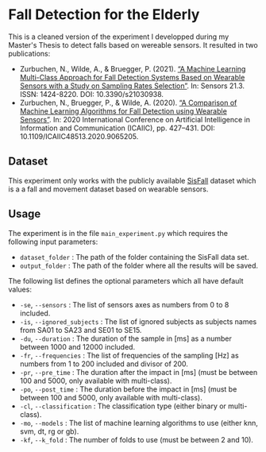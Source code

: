 # Fall Detection for the Elderly

This is a cleaned version of the experiment I developped during my Master's Thesis to detect falls based on wereable sensors. It resulted in two publications:

* Zurbuchen, N., Wilde, A., & Bruegger, P. (2021). [“A Machine Learning Multi-Class Approach for Fall Detection Systems Based on Wearable Sensors with a Study on Sampling Rates Selection”](https://www.mdpi.com/1424-8220/21/3/938). In: Sensors 21.3. ISSN: 1424-8220. DOI: 10.3390/s21030938.
* Zurbuchen, N., Bruegger, P., & Wilde, A. (2020). [“A Comparison of Machine Learning Algorithms for Fall Detection using Wearable Sensors”](https://ieeexplore.ieee.org/document/9065205). In: 2020 International Conference on Artificial Intelligence in Information and Communication (ICAIIC), pp. 427–431. DOI: 10.1109/ICAIIC48513.2020.9065205.


## Dataset

This experiment only works with the publicly available [SisFall](https://www.mdpi.com/1424-8220/17/1/198) dataset which is a a fall and movement dataset based on wearable sensors.


## Usage

The experiment is in the file `main_experiment.py` which requires the following input parameters:

* `dataset_folder` : The path of the folder containing the SisFall data set.
* `output_folder` : The path of the folder where all the results will be saved.

The following list defines the optional parameters which all have default values:

* `-se`, `--sensors` : The list of sensors axes as numbers from 0 to 8 included.
* `-is`, `--ignored_subjects` : The list of ignored subjects as subjects names from SA01 to SA23 and SE01 to SE15.
* `-du`, `--duration` : The duration of the sample in \[ms\] as a number between 1000 and 12000 included.
* `-fr`, `--frequencies` : The list of frequencies of the sampling \[Hz\] as numbers from 1 to 200 included and divisor of 200.
* `-pr`, `--pre_time` : The duration after the impact in \[ms\] (must be between 100 and 5000, only available with multi-class).
* `-po`, `--post_time` : The duration before the impact in [ms] (must be between 100 and 5000, only available with multi-class).
* `-cl`, `--classification` : The classification type (either binary or multi-class).
* `-mo`, `--models` : The list of machine learning algorithms to use (either knn, svm, dt, rg or gb).
* `-kf`, `--k_fold` : The number of folds to use (must be between 2 and 10).
